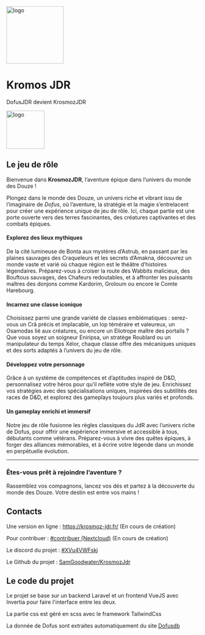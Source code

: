 <img src="https://krosmoz-jdr.fr/storage/logos/logo.webp" width="150px" alt='logo'>

<h1>Kromos JDR</h1>
<p>DofusJDR devient KrosmozJDR</p>
<img src="https://krosmoz-jdr.fr/storage/documents/verskrosmozjdr.png" width="100px" alt='logo'>
<h2>Le jeu de rôle</h2
        <h3 id="bienvenue-dans-krosmozjdr-l-aventure-pique-dans-l-univers-du-monde-des-douze-">Bienvenue dans
            <strong>KrosmozJDR</strong>, l’aventure épique dans l’univers du monde des Douze !
        </h3>
        <p>Plongez dans le monde des Douze, un univers riche et vibrant issu de l’imaginaire de <em>Dofus</em>, où
            l’aventure, la stratégie et la magie s’entrelacent pour créer une expérience unique de jeu de rôle. Ici,
            chaque partie est une porte ouverte vers des terres fascinantes, des créatures captivantes et des combats
            épiques.</p>
        <h4 id="explorez-des-lieux-mythiques">Explorez des lieux mythiques</h4>
        <p>De la cité lumineuse de Bonta aux mystères d’Astrub, en passant par les plaines sauvages des Craqueleurs et
            les secrets d’Amakna, découvrez un monde vaste et varié où chaque région est le théâtre d’histoires
            légendaires. Préparez-vous à croiser la route des Wabbits malicieux, des Bouftous sauvages, des Chafeurs
            redoutables, et à affronter les puissants maîtres des donjons comme Kardorim, Groloum ou encore le Comte
            Harebourg.</p>
        <h4 id="incarnez-une-classe-iconique">Incarnez une classe iconique</h4>
        <p>Choisissez parmi une grande variété de classes emblématiques : serez-vous un Crâ précis et implacable, un Iop
            téméraire et valeureux, un Osamodas lié aux créatures, ou encore un Eliotrope maître des portails ? Que vous
            soyez un soigneur Eniripsa, un stratège Roublard ou un manipulateur du temps Xélor, chaque classe offre des
            mécaniques uniques et des sorts adaptés à l’univers du jeu de rôle.</p>
        <h4 id="d-veloppez-votre-personnage">Développez votre personnage</h4>
        <p>Grâce à un système de compétences et d’aptitudes inspiré de D&amp;D, personnalisez votre héros pour qu’il
            reflète votre style de jeu. Enrichissez vos stratégies avec des spécialisations uniques, inspirées des
            subtilités des races de D&amp;D, et explorez des gameplays toujours plus variés et profonds.</p>
        <h4 id="un-gameplay-enrichi-et-immersif">Un gameplay enrichi et immersif</h4>
        <p>Notre jeu de rôle fusionne les règles classiques du JdR avec l’univers riche de Dofus, pour offrir une
            expérience immersive et accessible à tous, débutants comme vétérans. Préparez-vous à vivre des quêtes
            épiques, à forger des alliances mémorables, et à écrire votre légende dans un monde en perpétuelle
            évolution.</p>
        <hr>
        <h3 id="-tes-vous-pr-t-rejoindre-l-aventure-">Êtes-vous prêt à rejoindre l’aventure ?</h3>
        <p>Rassemblez vos compagnons, lancez vos dés et partez à la découverte du monde des Douze. Votre destin est
            entre vos mains !</p>

<h2>Contacts</h2>
<p>Une version en ligne :  <a href="https://krosmoz-jdr.fr/" target="\_blank">https://krosmoz-jdr.fr/</a> (En cours de création)</p>
<p>Pour contribuer : <a href="https://project.krosmoz-jdr.fr/#contribuer" target="\_blank">#contribuer (Nextcloud)</a> (En cours de création)</p>
<p>Le discord du projet : <a href="https://discord.gg/XVu4VWFskj" target="\_blank">#XVu4VWFskj</a></p>
<p>Le Github du projet : <a href="https://github.com/SamGoodwater/KrosmozJdr" target="\_blank">SamGoodwater/KrosmozJdr</a></p>

<h2>Le code du projet</h2>
<p>Le projet se base sur un backend Laravel et un frontend VueJS avec Invertia pour faire l'interface entre les deux.</p>
<p>La partie css est géré en scss avec le framework TailwindCss</p>
<p>La donnée de Dofus sont extraites automatiquement du site <a href="https://dofusdb.fr/fr/" target='\_blank'>Dofusdb</a></p>
